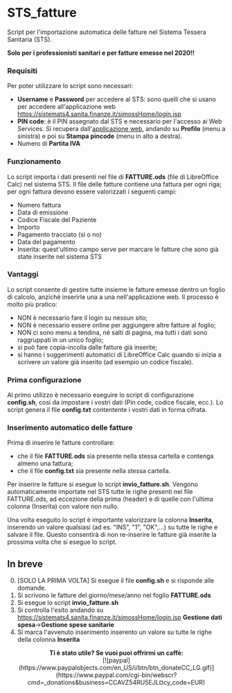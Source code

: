 # STS_fatture

Script per l'importazione automatica delle fatture nel Sistema Tessera Sanitaria (STS).

**Solo per i professionisti sanitari e per fatture emesse nel 2020!!**

### Requisiti

Per poter utilizzare lo script sono necessari:
* **Username** e **Password** per accedere al STS: sono quelli che si usano per accedere all'applicazione web https://sistemats4.sanita.finanze.it/simossHome/login.jsp
* **PIN code**: è il PIN assegnato dal STS e necessario per l'accesso ai Web Services. Si recupera dall'[applicazione web](https://sistemats4.sanita.finanze.it/simossHome/login.jsp), andando su **Profilo** (menu a sinistra) e poi su **Stampa pincode** (menu in alto a destra).
* Numero di **Partita IVA**

### Funzionamento

Lo script importa i dati presenti nel file di **FATTURE.ods** (file di LibreOffice Calc) nel sistema STS. Il file delle fatture contiene una fattura per ogni riga; per ogni fattura devono essere valorizzati i seguenti campi:
* Numero fattura
* Data di emissione
* Codice Fiscale del Paziente
* Importo
* Pagamento tracciato (sì o no)
* Data del pagamento
* Inserita: quest'ultimo campo serve per marcare le fatture che sono già state inserite nel sistema STS

### Vantaggi

Lo script consente di gestire tutte insieme le fatture emesse dentro un foglio di calcolo, anziché inserirle una a una nell'applicazione web. Il processo è molto più pratico:
* NON è necessario fare il login su nessun sito;
* NON è necessario essere online per aggiungere altre fatture al foglio;
* NON ci sono menu a tendina, né salti di pagina, ma tutti i dati sono raggruppati in un unico foglio;
* si può fare copia-incolla dalle fatture già inserite;
* si hanno i suggerimenti automatici di LibreOffice Calc quando si inizia a scrivere un valore già inserito (ad esempio un codice fiscale).

### Prima configurazione

Al primo utilizzo è necessario eseguire lo script di configurazione **config.sh**, così da impostare i vostri dati (Pin code, codice fiscale, ecc.). Lo script genera il file **config.txt** contentente i vostri dati in forma cifrata.

### Inserimento automatico delle fatture

Prima di inserire le fatture controllare: 
* che il file **FATTURE.ods** sia presente nella stessa cartella e contenga almeno una fattura;
* che il file **config.txt** sia presente nella stessa cartella.

Per inserire le fatture si esegue lo script **invio_fatture.sh**. Vengono automaticamente importate nel STS tutte le righe presenti nel file FATTURE.ods, ad eccezione della prima (header) e di quelle con l'ultima colonna (Inserita) con valore non nullo.

Una volta eseguito lo script è importante valorizzare la colonna **Inserita**, inserendo un valore qualsiasi (ad es. "INS", "1", "OK",...) su tutte le righe e salvare il file. Questo consentirà di non re-inserire le fatture già inserite la prossima volta che si esegue lo script.

## In breve

0. \[SOLO LA PRIMA VOLTA\] Si esegue il file **config.sh** e si risponde alle domande.
1. Si scrivono le fatture del giorno/mese/anno nel foglio **FATTURE.ods**
2. Si esegue lo script **invio_fatture.sh**
3. Si controlla l'esito andando su https://sistemats4.sanita.finanze.it/simossHome/login.jsp **Gestione dati spesa**->**Gestione spese sanitarie**
4. Si marca l'avvenuto inserimento inserento un valore su tutte le righe della colonna **Inserita**

<p align="center">
  <b>Ti è stato utile? Se vuoi puoi offrirmi un caffè:</b>
  <br>
[![paypal](https://www.paypalobjects.com/en_US/i/btn/btn_donateCC_LG.gif)](https://www.paypal.com/cgi-bin/webscr?cmd=_donations&business=CCAVZ54RU5EJL&currency_code=EUR)
</p>
